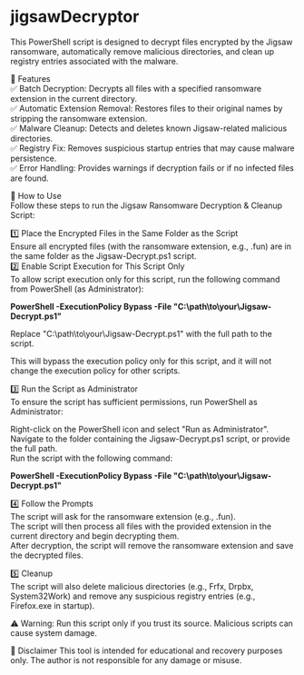 # jigsawDecryptor  
This PowerShell script is designed to decrypt files encrypted by the Jigsaw ransomware, automatically remove malicious directories, and clean up registry entries associated with the malware.  

🔹 Features  
✅ Batch Decryption: Decrypts all files with a specified ransomware extension in the current directory.  
✅ Automatic Extension Removal: Restores files to their original names by stripping the ransomware extension.  
✅ Malware Cleanup: Detects and deletes known Jigsaw-related malicious directories.  
✅ Registry Fix: Removes suspicious startup entries that may cause malware persistence.  
✅ Error Handling: Provides warnings if decryption fails or if no infected files are found.  

🚀 How to Use  
Follow these steps to run the Jigsaw Ransomware Decryption & Cleanup Script:  

1️⃣ Place the Encrypted Files in the Same Folder as the Script  
Ensure all encrypted files (with the ransomware extension, e.g., .fun) are in the same folder as the Jigsaw-Decrypt.ps1 script.  
2️⃣ Enable Script Execution for This Script Only  
To allow script execution only for this script, run the following command from PowerShell (as Administrator):  

**PowerShell -ExecutionPolicy Bypass -File "C:\path\to\your\Jigsaw-Decrypt.ps1"**  

Replace "C:\path\to\your\Jigsaw-Decrypt.ps1" with the full path to the script.  

This will bypass the execution policy only for this script, and it will not change the execution policy for other scripts.  

3️⃣ Run the Script as Administrator  
To ensure the script has sufficient permissions, run PowerShell as Administrator:  

Right-click on the PowerShell icon and select "Run as Administrator".  
Navigate to the folder containing the Jigsaw-Decrypt.ps1 script, or provide the full path.  
Run the script with the following command:  

**PowerShell -ExecutionPolicy Bypass -File "C:\path\to\your\Jigsaw-Decrypt.ps1"**  

4️⃣ Follow the Prompts  
The script will ask for the ransomware extension (e.g., .fun).  
The script will then process all files with the provided extension in the current directory and begin decrypting them.  
After decryption, the script will remove the ransomware extension and save the decrypted files.  

5️⃣ Cleanup  
The script will also delete malicious directories (e.g., Frfx, Drpbx, System32Work) and remove any suspicious registry entries (e.g., Firefox.exe in startup).  

⚠️ Warning: Run this script only if you trust its source. Malicious scripts can cause system damage.  

📌 Disclaimer
This tool is intended for educational and recovery purposes only. The author is not responsible for any damage or misuse.
